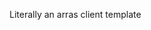 Literally an arras client template


<div class="serverSelector shadowScroll"><table><tbody id="serverSelector"></tbody></table></div>